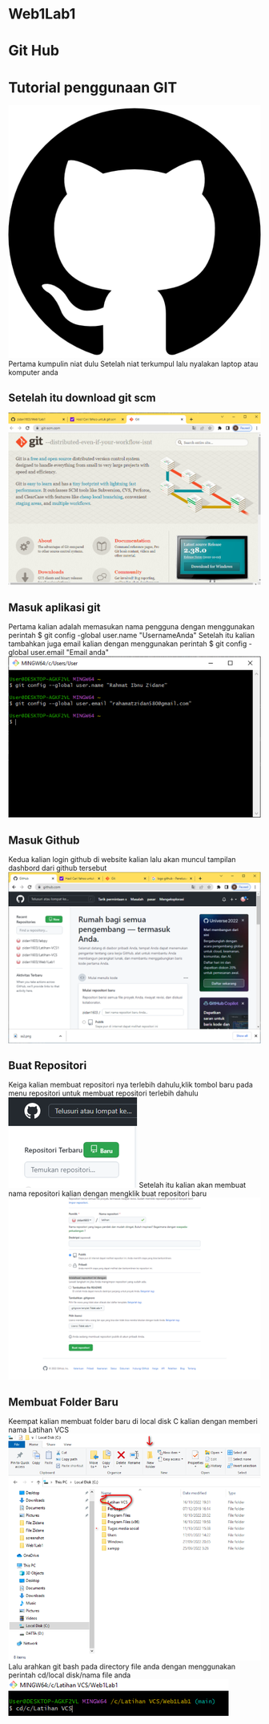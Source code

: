 # Web1Lab1
# Git Hub
# Tutorial penggunaan GIT
![Gambar 1](screenshot/ss1.png)
Pertama kumpulin niat dulu
Setelah niat terkumpul lalu nyalakan laptop atau komputer anda
## Setelah itu download git scm
![Gambar 2](screenshot/ss2.png)
## Masuk aplikasi git
 Pertama kalian adalah memasukan nama pengguna dengan menggunakan perintah
$ git config -global user.name
"UsernameAnda"
Setelah itu kalian tambahkan juga email kalian dengan menggunakan perintah
$ git config -global user.email 
"Email anda"
![Gambar 3](screenshot/ss3.png)
## Masuk Github
Kedua kalian login github di website kalian lalu akan muncul tampilan dashbord dari github tersebut
![Gambar 4](screenshot/ss4.png)
## Buat Repositori
Keiga kalian membuat repositori nya terlebih dahulu,klik tombol baru pada menu repositori untuk membuat repositori terlebih dahulu
![Gambar 5](screenshot/ss5.png)
Setelah itu kalian akan membuat nama repositori kalian dengan mengklik buat repositori baru
![Gambar 6](screenshot/ss6.png)
## Membuat Folder Baru
Keempat kalian membuat folder baru di local disk C kalian dengan memberi nama Latihan VCS
![Gambar 7](screenshot/ss7.png)
![Gambar 8](screenshot/ss8.png)
Lalu arahkan git bash pada directory file anda dengan menggunakan perintah cd/local disk/nama file anda
![Gambar 9](screenshot/ss9.png)


